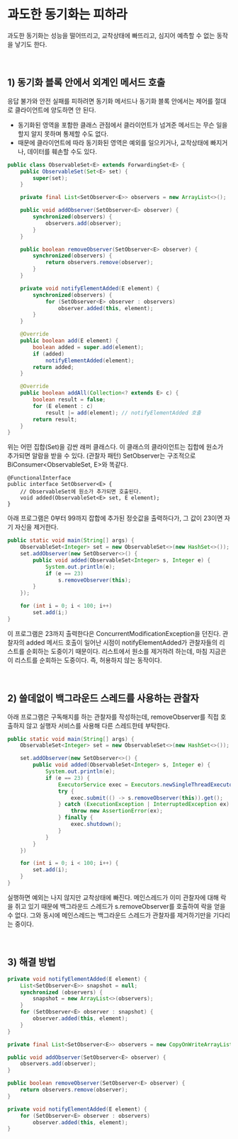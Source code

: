 # 과도한 동기화는 피하라

과도한 동기화는 성능을 떨어뜨리고, 교착상태에 빠뜨리고, 심지어 예측할 수 없는 동작을 낳기도 한다. 

<br>

## 1) 동기화 블록 안에서 외계인 메서드 호출
응답 불가와 안전 실패를 피하려면 동기화 메서드나 동기화 블록 안에서는 제어를 절대로 클라이언트에 양도하면 안 된다.
* 동기화된 영역을 포함한 클래스 관점에서 클라이언트가 넘겨준 메서드는 무슨 일을 할지 알지 못하며 통제할 수도 없다.
* 때문에 클라이언트에 따라 동기화된 영역은 예외를 일으키거나, 교착상태에 빠지거나, 데이터를 훼손할 수도 있다.
```java
public class ObservableSet<E> extends ForwardingSet<E> {
    public ObservableSet(Set<E> set) {
        super(set);
    }

    private final List<SetObserver<E>> observers = new ArrayList<>();

    public void addObserver(SetObserver<E> observer) {
        synchronized(observers) {
            observers.add(observer);
        }
    }

    public boolean removeObserver(SetObserver<E> observer) {
        synchronized(observers) {
            return observers.remove(observer);
        }
    }

    private void notifyElementAdded(E element) {
        synchronized(observers) {
            for (SetObserver<E> observer : observers)
                observer.added(this, element);
        }
    }

    @Override
    public boolean add(E element) {
        boolean added = super.add(element);
        if (added)
            notifyElementAdded(element);
        return added;
    }

    @Override
    public boolean addAll(Collection<? extends E> c) {
        boolean result = false;
        for (E element : c)
            result |= add(element); // notifyElementAdded 호출
        return result;
    }
}
```
위는 어떤 집합(Set)을 감싼 래퍼 클래스다. 이 클래스의 클라이언트는 집합에 원소가 추가되면 알람을 받을 수 있다. (관찰자 패턴)
SetObserver는 구조적으로 BiConsumer<ObservableSet<E>, E>와 똑같다.
```jav
@FunctionalInterface
public interface SetObserver<E> {
    // ObservableSet에 원소가 추가되면 호출된다.
    void added(ObservableSet<E> set, E element);
}

```
아래 프로그램은 0부터 99까지 잡합에 추가된 정숫값을 출력하다가, 그 값이 23이면 자기 자신을 제거한다.

```java
public static void main(String[] args) {
    ObservableSet<Integer> set = new ObservableSet<>(new HashSet<>());
    set.addObserver(new SetObserver<>() {
        public void added(ObservableSet<Integer> s, Integer e) {
            System.out.println(e);
            if (e == 23)
                s.removeObserver(this);
        }
    });

    for (int i = 0; i < 100; i++)
        set.add(i;)
}
```
이 프로그램은 23까지 출력한다은 ConcurrentModificationException을 던진다. 
관찰자의 added 메서드 호출이 일어난 시점이 notifyElementAdded가 관찰자들의 리스트를 순회하는 도중이기 때문이다. 
리스트에서 원소를 제거하려 하는데, 마침 지금은 이 리스트를 순회하는 도중이다. 즉, 허용하지 않는 동작이다.

<br>

## 2) 쓸데없이 백그라운드 스레드를 사용하는 관찰자

아래 프로그램은 구독해지를 하는 관찰자를 작성하는데, removeObserver를 직접 호출하지 않고 실행자 서비스를 사용해 다른 스레드한테 부탁한다.
```java
public static void main(String[] args) {
    ObservableSet<Integer> set = new ObservableSet<>(new HashSet<>());

    set.addObserver(new SetObserver<>() {
        public void added(ObservableSet<Integer> s, Integer e) {
            System.out.println(e);
            if (e == 23) {
                ExecutorService exec = Executors.newSingleThreadExecutor();
                try {
                    exec.submit(() -> s.removeObserver(this)).get();
                } catch (ExecutionException | InterruptedException ex) {
                    throw new AssertionError(ex);
                } finally {
                    exec.shutdown();
                }
            }
        }
    })

    for (int i = 0; i < 100; i++) {
        set.add(i);
    }
}
```
실행하면 예외는 나지 않지만 교착상태에 빠진다. 
메인스레드가 이미 관찰자에 대해 락을 쥐고 있기 때문에 백그라운드 스레드가 s.removeObserver를 호출하여 락을 얻을 수 없다. 
그와 동시에 메인스레드는 백그라운드 스레드가 관찰자를 제거하기만을 기다리는 중이다.

<br>

## 3) 해결 방법
```java
private void notifyElementAdded(E element) {
    List<SetObserver<E>> snapshot = null;
    synchronized (observers) {
        snapshot = new ArrayList<>(observers);
    }
    for (SetObserver<E> observer : snapshot) {
        observer.added(this, element);
    }
}
```
```java
private final List<SetObserver<E>> observers = new CopyOnWriteArrayList<>();

public void addObserver(SetObserver<E> observer) {
    observers.add(observer);
}

public boolean removeObserver(SetObserver<E> observer) {
    return observers.remove(observer);
}

private void notifyElementAdded(E element) {
    for (SetObserver<E> observer : observers)
        observer.added(this, element);
}
```



